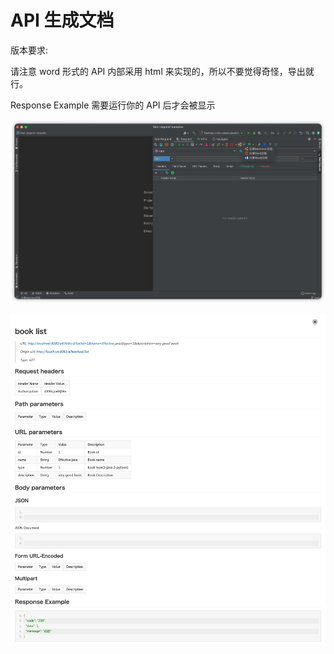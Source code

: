 # API 生成文档

版本要求: <Badge text="2022.1.5" />

请注意 word 形式的 API 内部采用 html 来实现的，所以不要觉得奇怪，导出就行。

Response Example 需要运行你的 API 后才会被显示

![shareDocButton](/img/shareApi.png)

![apiDocExample](/img/apiDocExample.png)
